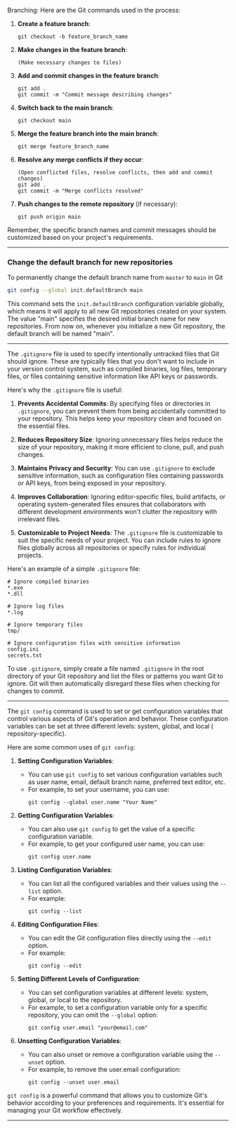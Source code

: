 Branching:
Here are the Git commands used in the process:

1. **Create a feature branch**:
   ```
   git checkout -b feature_branch_name
   ```

2. **Make changes in the feature branch**:
   ```
   (Make necessary changes to files)
   ```

3. **Add and commit changes in the feature branch**:
   ```
   git add .
   git commit -m "Commit message describing changes"
   ```

4. **Switch back to the main branch**:
   ```
   git checkout main
   ```

5. **Merge the feature branch into the main branch**:
   ```
   git merge feature_branch_name
   ```

6. **Resolve any merge conflicts if they occur**:
   ```
   (Open conflicted files, resolve conflicts, then add and commit changes)
   git add .
   git commit -m "Merge conflicts resolved"
   ```

7. **Push changes to the remote repository** (if necessary):
   ```
   git push origin main
   ```

Remember, the specific branch names and commit messages should be customized based on your project's requirements.

---
### **Change the default branch for new repositories**

To permanently change the default branch name from `master` to `main` in Git

```bash
git config --global init.defaultBranch main
```

This command sets the `init.defaultBranch` configuration variable globally, which means it will apply to all new Git
repositories created on your system. The value "main" specifies the desired initial branch name for new repositories.
From now on, whenever you initialize a new Git repository, the default branch will be named "main".

---

The `.gitignore` file is used to specify intentionally untracked files that Git should ignore. These are typically files
that you don't want to include in your version control system, such as compiled binaries, log files, temporary files, or
files containing sensitive information like API keys or passwords.

Here's why the `.gitignore` file is useful:

1. **Prevents Accidental Commits**: By specifying files or directories in `.gitignore`, you can prevent them from being
   accidentally committed to your repository. This helps keep your repository clean and focused on the essential files.

2. **Reduces Repository Size**: Ignoring unnecessary files helps reduce the size of your repository, making it more
   efficient to clone, pull, and push changes.

3. **Maintains Privacy and Security**: You can use `.gitignore` to exclude sensitive information, such as configuration
   files containing passwords or API keys, from being exposed in your repository.

4. **Improves Collaboration**: Ignoring editor-specific files, build artifacts, or operating system-generated files
   ensures that collaborators with different development environments won't clutter the repository with irrelevant
   files.

5. **Customizable to Project Needs**: The `.gitignore` file is customizable to suit the specific needs of your project.
   You can include rules to ignore files globally across all repositories or specify rules for individual projects.

Here's an example of a simple `.gitignore` file:

```
# Ignore compiled binaries
*.exe
*.dll

# Ignore log files
*.log

# Ignore temporary files
tmp/

# Ignore configuration files with sensitive information
config.ini
secrets.txt
```

To use `.gitignore`, simply create a file named `.gitignore` in the root directory of your Git repository and list the
files or patterns you want Git to ignore. Git will then automatically disregard these files when checking for changes to
commit.

---

The `git config` command is used to set or get configuration variables that control various aspects of Git's operation
and behavior. These configuration variables can be set at three different levels: system, global, and local (
repository-specific).

Here are some common uses of `git config`:

1. **Setting Configuration Variables**:
    - You can use `git config` to set various configuration variables such as user name, email, default branch name,
      preferred text editor, etc.
    - For example, to set your username, you can use:
      ```
      git config --global user.name "Your Name"
      ```

2. **Getting Configuration Variables**:
    - You can also use `git config` to get the value of a specific configuration variable.
    - For example, to get your configured user name, you can use:
      ```
      git config user.name
      ```

3. **Listing Configuration Variables**:
    - You can list all the configured variables and their values using the `--list` option.
    - For example:
      ```
      git config --list
      ```

4. **Editing Configuration Files**:
    - You can edit the Git configuration files directly using the `--edit` option.
    - For example:
      ```
      git config --edit
      ```

5. **Setting Different Levels of Configuration**:
    - You can set configuration variables at different levels: system, global, or local to the repository.
    - For example, to set a configuration variable only for a specific repository, you can omit the `--global` option:
      ```
      git config user.email "your@email.com"
      ```

6. **Unsetting Configuration Variables**:
    - You can also unset or remove a configuration variable using the `--unset` option.
    - For example, to remove the user.email configuration:
      ```
      git config --unset user.email
      ```

`git config` is a powerful command that allows you to customize Git's behavior according to your preferences and
requirements. It's essential for managing your Git workflow effectively.

---

